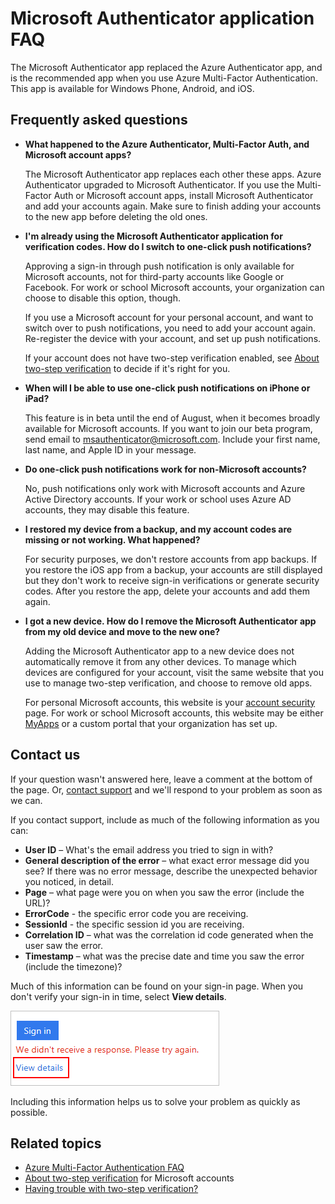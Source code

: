 <properties
	pageTitle="Microsoft Authenticator app FAQ"
	description="Provides a list of frequently asked questions and answers related to the Microsoft Authentication app and Azure Multi-Factor Authentication."
	services="multi-factor-authentication"
	documentationCenter=""
	authors="kgremban"
	manager="femila"
	editor="pblachar, librown"/>

<tags
	ms.service="multi-factor-authentication"
	ms.workload="identity"
	ms.tgt_pltfrm="na"
	ms.devlang="na"
	ms.topic="article"
	ms.date="10/13/2016"
	ms.author="kgremban"/>

# Microsoft Authenticator application FAQ

The Microsoft Authenticator app replaced the Azure Authenticator app, and is the recommended app when you use Azure Multi-Factor Authentication. This app is available for Windows Phone, Android, and iOS.

## Frequently asked questions

- **What happened to the Azure Authenticator, Multi-Factor Auth, and Microsoft account apps?**

	The Microsoft Authenticator app replaces each other these apps. Azure Authenticator upgraded to Microsoft Authenticator. If you use the Multi-Factor Auth or Microsoft account apps, install Microsoft Authenticator and add your accounts again. Make sure to finish adding your accounts to the new app before deleting the old ones.

- **I'm already using the Microsoft Authenticator application for verification codes. How do I switch to one-click push notifications?**  

	Approving a sign-in through push notification is only available for Microsoft accounts, not for third-party accounts like Google or Facebook. For work or school Microsoft accounts, your organization can choose to disable this option, though.

	If you use a Microsoft account for your personal account, and want to switch over to push notifications, you need to add your account again. Re-register the device with your account, and set up push notifications.  

	If your account does not have two-step verification enabled, see [About two-step verification](https://support.microsoft.com/help/12408/microsoft-account-about-two-step-verification) to decide if it's right for you.  

- **When will I be able to use one-click push notifications on iPhone or iPad?**  

	This feature is in beta until the end of August, when it becomes broadly available for Microsoft accounts. If you want to join our beta program, send email to msauthenticator@microsoft.com. Include your first name, last name, and Apple ID in your message.  

- **Do one-click push notifications work for non-Microsoft accounts?**  

	No, push notifications only work with Microsoft accounts and Azure Active Directory accounts. If your work or school uses Azure AD accounts, they may disable this feature.  

- **I restored my device from a backup, and my account codes are missing or not working. What happened?**  

	For security purposes, we don't restore accounts from app backups. If you restore the iOS app from a backup, your accounts are still displayed but they don't work to receive sign-in verifications or generate security codes. After you restore the app, delete your accounts and add them again.

- **I got a new device. How do I remove the Microsoft Authenticator app from my old device and move to the new one?**

	Adding the Microsoft Authenticator app to a new device does not automatically remove it from any other devices. To manage which devices are configured for your account, visit the same website that you use to manage two-step verification, and choose to remove old apps.

	For personal Microsoft accounts, this website is your [account security](https://account.microsoft.com/security) page. For work or school Microsoft accounts, this website may be either [MyApps](https://myapps.microsoft.com) or a custom portal that your organization has set up.

## Contact us

If your question wasn't answered here, leave a comment at the bottom of the page. Or, [contact support](https://support.microsoft.com/contactus) and we'll respond to your problem as soon as we can.

If you contact support, include as much of the following information as you can:

- **User ID** – What's the email address you tried to sign in with?
- **General description of the error** – what exact error message did you see?  If there was no error message, describe the unexpected behavior you noticed, in detail.
- **Page** – what page were you on when you saw the error (include the URL)?
- **ErrorCode** - the specific error code you are receiving.
- **SessionId** - the specific session id you are receiving.
- **Correlation ID** – what was the correlation id code generated when the user saw the error.
- **Timestamp** – what was the precise date and time you saw the error (include the timezone)?

Much of this information can be found on your sign-in page. When you don't verify your sign-in in time, select **View details**.

![Sign in error details](./media/multi-factor-authentication-end-user-troubleshoot/view_details.png)

Including this information helps us to solve your problem as quickly as possible.

## Related topics

- [Azure Multi-Factor Authentication FAQ](multi-factor-authentication-faq.md)  
- [About two-step verification](https://support.microsoft.com/help/12408/microsoft-account-about-two-step-verification) for Microsoft accounts
- [Having trouble with two-step verification?](multi-factor-authentication-end-user-troubleshoot.md)
